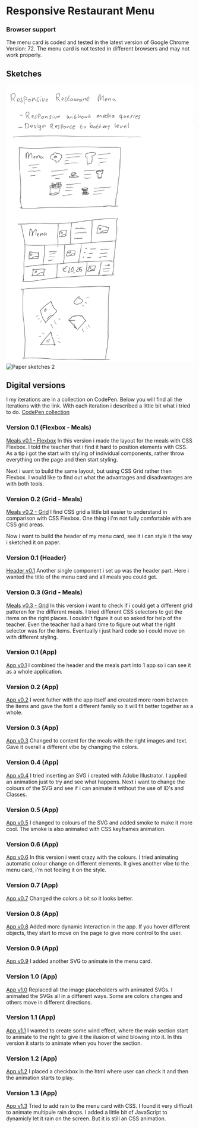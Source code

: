 # Responsive Restaurant Menu

### Browser support
The menu card is coded and tested in the latest version of Google Chrome Version: 72. The menu card is not tested in different browsers and may not work properly.

## Sketches
![Paper sketches 1](./docs/dynamic-weather-menu-sketch-1.jpg)
![Paper sketches 2](./docs/dynamic-weahter-menu-sketch-2.jpg)

## Digital versions
I my iterations are in a collection on CodePen. Below you will find all the iterations with the link. With each iteration i described a little bit what i tried to do.
[CodePen collection](https://codepen.io/collection/AxzqEW/)

### Version 0.1 (Flexbox - Meals)
[Meals v0.1 - Flexbox](https://codepen.io/tjebbemarchand/pen/rPYPjy)
In this version i made the layout for the meals with CSS Flexbox. I told the teacher that i find it hard to position elements with CSS. As a tip i got the start with styling of individual components, rather throw everything on the page and then start styling.

Next i want to build the same layout, but using CSS Grid rather then Flexbox. I would like to find out what the advantages and disadvantages are with both tools.

### Version 0.2 (Grid - Meals)
[Meals v0.2 - Grid](https://codepen.io/tjebbemarchand/pen/LqrVqb)
I find CSS grid a little bit easier to understand in comparison with CSS Flexbox. One thing i i'm not fully comfortable with are CSS grid areas.

Now i want to build the header of my menu card, see it i can style it the way i sketched it on paper.

### Version 0.1 (Header)
[Header v0.1](https://codepen.io/collection/AxzqEW/)
Another single component i set up was the header part. Here i wanted the title of the menu card and all meals you could get.

### Version 0.3 (Grid - Meals)
[Meals v0.3 - Grid](https://codepen.io/tjebbemarchand/pen/WPyoKK)
In this version i want to check if i could get a different grid patteren for the different meals. I tried different CSS selectors to get the items on the right places. I couldn't figure it out so asked for help of the teacher. Even the teacher had a hard time to figure out what the right selector was for the items. Eventually i just hard code so i could move on with different styling.

### Version 0.1 (App)
[App v0.1](https://codepen.io/tjebbemarchand/pen/aXKybE)
I combined the header and the meals part into 1 app so i can see it as a whole application.

### Version 0.2 (App)
[App v0.2](https://codepen.io/tjebbemarchand/pen/YBOEqG)
I went futher with the app itself and created more room between the items and gave the font a different family so it will fit better together as a whole.

### Version 0.3 (App)
[App v0.3](https://codepen.io/tjebbemarchand/pen/omPopY)
Changed to content for the meals with the right images and text. Gave it overall a different vibe by changing the colors.

### Version 0.4 (App)
[App v0.4](https://codepen.io/tjebbemarchand/pen/RvEJPy)
I tried inserting an SVG i created with Adobe Illustrator. I applied an animation just to try and see what happens. Next i want to change the colours of the SVG and see if i can animate it without the use of ID's and Classes.

### Version 0.5 (App)
[App v0.5](https://codepen.io/tjebbemarchand/pen/gqZKBJ)
I changed to colours of the SVG and added smoke to make it more cool. The smoke is also animated with CSS keyframes animation.

### Version 0.6 (App)
[App v0.6](https://codepen.io/tjebbemarchand/pen/pGqZZa)
In this version i went crazy with the colours. I tried animating automatic colour change on different elements. It gives another vibe to the menu card, i'm not feeling it on the style.

### Version 0.7 (App)
[App v0.7](https://codepen.io/tjebbemarchand/pen/exbaMB)
Changed the colors a bit so it looks better.

### Version 0.8 (App)
[App v0.8](https://codepen.io/tjebbemarchand/pen/mvaZPN)
Added more dynamic interaction in the app. If you hover different objects, they start to move on the page to give more control to the user.

### Version 0.9 (App)
[App v0.9](https://codepen.io/tjebbemarchand/pen/yZGdEp)
I added another SVG to animate in the menu card.

### Version 1.0 (App)
[App v1.0](https://codepen.io/tjebbemarchand/pen/LqoNwx)
Replaced all the image placeholders with animated SVGs. I animated the SVGs all in a different ways. Some are colors changes and others move in different directions.

### Version 1.1 (App)
[App v1.1](https://codepen.io/tjebbemarchand/pen/EMxrKX)
I wanted to create some wind effect, where the main section start to animate to the right to give it the ilusion of wind blowing into it. In this version it starts to animate when you hover the section.

### Version 1.2 (App)
[App v1.2](https://codepen.io/tjebbemarchand/pen/JzjVYY)
I placed a checkbox in the html where user can check it and then the animation starts to play.

### Version 1.3 (App)
[App v1.3](https://codepen.io/tjebbemarchand/pen/EMaxWO)
Tried to add rain to the menu card with CSS. I found it very difficult to animate multipule rain drops. I added a little bit of JavaScript to dynamicly let it rain on the screen. But it is still an CSS animation. 